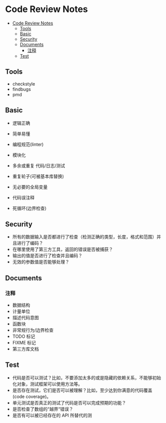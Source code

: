 # Code Review Notes

<!-- TOC -->

- [Code Review Notes](#code-review-notes)
  - [Tools](#tools)
  - [Basic](#basic)
  - [Security](#security)
  - [Documents](#documents)
    - [注释](#注释)
  - [Test](#test)

<!-- /TOC -->

## Tools

- checkstyle
- findbugs
- pmd

## Basic

- 逻辑正确
- 简单易懂
- 编程规范(linter)
- 模块化

- 多余或重复 代码/日志/测试
- 重复轮子(可被基本库替换)
- 无必要的全局变量
- 代码误注释
- 死循环(边界检查)

## Security

- 所有的数据输入是否都进行了检查（检测正确的类型，长度，格式和范围）并且进行了编码？
- 在哪里使用了第三方工具，返回的错误是否被捕获？
- 输出的值是否进行了检查并且编码？
- 无效的参数值是否能够处理？

## Documents

### 注释

- 数据结构
- 计量单位
- 描述代码意图
- 函数块
- 非常规行为/边界检查
- TODO 标记
- FIXME 标记
- 第三方库文档

## Test

- 代码是否可以测试？比如，不要添加太多的或是隐藏的依赖关系，不能够初始化对象，测试框架可以使用方法等。
- 是否存在测试，它们是否可以被理解？比如，至少达到你满意的代码覆盖(code coverage)。
- 单元测试是否真正的测试了代码是否可以完成预期的功能？
- 是否检查了数组的“越界“错误？
- 是否有可以被已经存在的 API 所替代的测
